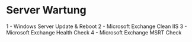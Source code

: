# Server Wartung

1 - Windows Server Update & Reboot
2 - Microsoft Exchange Clean IIS
3 - Microsoft Exchange Health Check
4 - Microsoft Exchange MSRT Check
